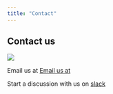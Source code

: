 ```yaml
---
title: "Contact"
---
```


## Contact us

![](/tazama.png)

Email us at [Email us at](mailto:info@tazama.org)

Start a discussion with us on [slack](slack.tazama.org)

